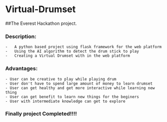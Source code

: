# Virtual-Drumset

##The Everest Hackathon project.

### Description:
    -   A python based project using flask framework for the web platform
    -   Using the AI algorithm to detect the drum stick to play
    -   Creating a Virtual Drumset with in the web platform
    
### Advantages:
    - User can be creative to play while playing drum
    - User don't have to spend large amount of money to learn drumset
    - User can get healthy and get more interactive while learning new thing
    - User can get benefit to learn new things for the beginers
    - User with intermediate knowledge can get to explore 
    
### Finally project Completed!!!!    
    
    
